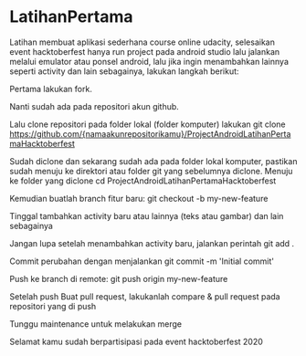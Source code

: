 # LatihanPertama
Latihan membuat aplikasi sederhana course online udacity, selesaikan event hacktoberfest hanya run project pada android studio lalu jalankan melalui emulator atau ponsel android, lalu jika ingin menambahkan lainnya seperti activity dan lain sebagainya, lakukan langkah berikut:

Pertama lakukan fork.

Nanti sudah ada pada repositori akun github.

Lalu clone repositori pada folder lokal (folder komputer) lakukan git clone https://github.com/{namaakunrepositorikamu}/ProjectAndroidLatihanPertamaHacktoberfest

Sudah diclone dan sekarang sudah ada pada folder lokal komputer, pastikan sudah menuju ke direktori atau folder git yang sebelumnya diclone. Menuju ke folder yang diclone cd ProjectAndroidLatihanPertamaHacktoberfest

Kemudian buatlah branch fitur baru: git checkout -b my-new-feature

Tinggal tambahkan activity baru atau lainnya (teks atau gambar) dan lain sebagainya

Jangan lupa setelah menambahkan activity baru, jalankan perintah git add .

Commit perubahan dengan menjalankan git commit -m 'Initial commit'

Push ke branch di remote: git push origin my-new-feature

Setelah push Buat pull request, lakukanlah compare & pull request pada repositori yang di push

Tunggu maintenance untuk melakukan merge

Selamat kamu sudah berpartisipasi pada event hacktoberfest 2020